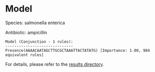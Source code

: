 
# Model

Species: salmonella enterica

Antibiotic: ampicillin

```
Model (Conjunction - 1 rules):
------------------------------
Presence(AAAACAATAGCTTGCGCTAAATTACTATATG) [Importance: 1.00, 984 equivalent rules]

```

For details, please refer to the [results directory](../../../../../results/scm_b/salmonella%20enterica/ampicillin/repeat_0/).

